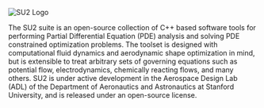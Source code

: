 ![SU2 Logo](http://su2.stanford.edu/github_wiki/logoSU2_v3.3.jpg)

The SU2 suite is an open-source collection of C++ based software tools for performing Partial Differential Equation (PDE) analysis and solving PDE constrained optimization problems. The toolset is designed with computational fluid dynamics and aerodynamic shape optimization in mind, but is extensible to treat arbitrary sets of governing equations such as potential flow, electrodynamics, chemically reacting flows, and many others. SU2 is under active development in the Aerospace Design Lab (ADL) of the Department of Aeronautics and Astronautics at Stanford University, and is released under an open-source license.